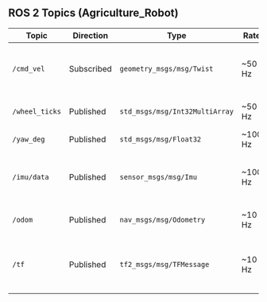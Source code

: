 ## ROS 2 Topics (Agriculture_Robot)

| Topic          | Direction   | Type                         | Rate   | Description                                        |
|----------------|-------------|------------------------------|--------|----------------------------------------------------|
| `/cmd_vel`     | Subscribed  | `geometry_msgs/msg/Twist`    | ~50 Hz | คำสั่งขับเคลื่อน (linear.x, angular.z)ส่งจาก Pi→ ESP32 |
| `/wheel_ticks` | Published   | `std_msgs/msg/Int32MultiArray` | ~50 Hz | ค่า encoder ticks ของล้อ [lf, lr, rf, rr]         |
| `/yaw_deg`     | Published   | `std_msgs/msg/Float32`       | ~100 Hz| มุม yaw จาก IMU (องศา)                           |
| `/imu/data`    | Published   | `sensor_msgs/msg/Imu`        | ~100 Hz| ข้อมูล IMU (orientation, angular vel., accel) *optional* |
| `/odom`        | Published   | `nav_msgs/msg/Odometry`      | ~10 Hz | Odometry รวม encoder + yaw                        |
| `/tf`          | Published   | `tf2_msgs/msg/TFMessage`     | ~10 Hz | Transform: `odom → base_link` (+ `base_link → imu_link`) |